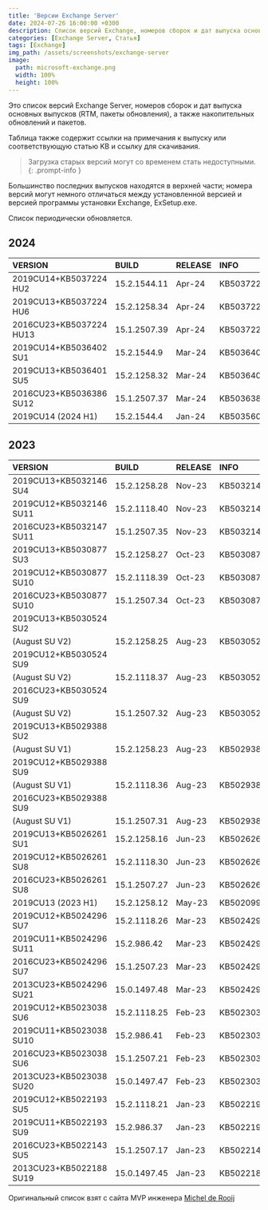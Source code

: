```yaml
---
title: 'Версии Exchange Server'
date: 2024-07-26 16:00:00 +0300
description: Список версий Exchange, номеров сборок и дат выпуска основных выпусков
categories: [Exchange Server, Статья]
tags: [Exchange]
img_path: /assets/screenshots/exchange-server
image:
  path: microsoft-exchange.png
  width: 100%
  height: 100%
---
```


Это список версий Exchange Server, номеров сборок и дат выпуска основных выпусков (RTM, пакеты обновления), а также накопительных обновлений и пакетов.

Таблица также содержит ссылки на примечания к выпуску или соответствующую статью KB и ссылку для скачивания. 

> Загрузка старых версий могут со временем стать недоступными.
{: .prompt-info }

Большинство последних выпусков находятся в верхней части; номера версий могут немного отличаться между установленной версией и версией программы установки Exchange, ExSetup.exe.

Список периодически обновляется.

## 2024

| VERSION                 | BUILD        | RELEASE | INFO      | LINK                                                                        |
| :---------------------- | :----------- | :------ | :-------- | :-------------------------------------------------------------------------- |
| 2019CU14+KB5037224 HU2  | 15.2.1544.11 | Apr-24  | KB5037224 | [Download](https://www.microsoft.com/en-us/download/details.aspx?id=106021) |
| 2019CU13+KB5037224 HU6  | 15.2.1258.34 | Apr-24  | KB5037224 | [Download](https://www.microsoft.com/en-us/download/details.aspx?id=106022) |
| 2016CU23+KB5037224 HU13 | 15.1.2507.39 | Apr-24  | KB5037224 | [Download](https://www.microsoft.com/en-us/download/details.aspx?id=106023) |
| 2019CU14+KB5036402 SU1  | 15.2.1544.9  | Mar-24  | KB5036401 | [Download](https://www.microsoft.com/en-us/download/details.aspx?id=105920) |
| 2019CU13+KB5036401 SU5  | 15.2.1258.32 | Mar-24  | KB5036402 | [Download](https://www.microsoft.com/en-us/download/details.aspx?id=105921) |
| 2016CU23+KB5036386 SU12 | 15.1.2507.37 | Mar-24  | KB5036386 | [Download](https://www.microsoft.com/en-us/download/details.aspx?id=105922) |
| 2019CU14 (2024 H1)      | 15.2.1544.4  | Jan-24  | KB5035606 | [Download](https://www.microsoft.com/en-us/download/details.aspx?id=105878) |

## 2023

| VERSION                 | BUILD        | RELEASE | INFO      | LINK                                                                                                                                       |
| :---------------------- | :----------- | :------ | :-------- | :----------------------------------------------------------------------------------------------------------------------------------------- |
| 2019CU13+KB5032146 SU4  | 15.2.1258.28 | Nov-23  | KB5032146 | [Download](https://www.microsoft.com/en-us/download/details.aspx?id=105713)                                                                |
| 2019CU12+KB5032146 SU11 | 15.2.1118.40 | Nov-23  | KB5032146 | [Download](https://www.microsoft.com/en-us/download/details.aspx?id=105714)                                                                |
| 2016CU23+KB5032147 SU11 | 15.1.2507.35 | Nov-23  | KB5032147 | [Download](https://www.microsoft.com/en-us/download/details.aspx?id=105715)                                                                |
| 2019CU13+KB5030877 SU3  | 15.2.1258.27 | Oct-23  | KB5030877 | [Download](https://www.microsoft.com/en-us/download/details.aspx?id=105637)                                                                |
| 2019CU12+KB5030877 SU10 | 15.2.1118.39 | Oct-23  | KB5030877 | [Download](https://www.microsoft.com/en-us/download/details.aspx?id=105638)                                                                |
| 2016CU23+KB5030877 SU10 | 15.1.2507.34 | Oct-23  | KB5030877 | [Download](https://www.microsoft.com/en-us/download/details.aspx?id=105639)                                                                |
| 2019CU13+KB5030524 SU2  |              |         |           |                                                                                                                                            |
| (August SU V2)          | 15.2.1258.25 | Aug-23  | KB5030524 | [Download](https://www.microsoft.com/en-us/download/details.aspx?id=105534)                                                                |
| 2019CU12+KB5030524 SU9  |              |         |           |                                                                                                                                            |
| (August SU V2)          | 15.2.1118.37 | Aug-23  | KB5030524 | [Download](https://www.microsoft.com/en-us/download/details.aspx?id=105535)                                                                |
| 2016CU23+KB5030524 SU9  |              |         |           |                                                                                                                                            |
| (August SU V2)          | 15.1.2507.32 | Aug-23  | KB5030524 | [Download](https://www.microsoft.com/en-us/download/details.aspx?id=105536)                                                                |
| 2019CU13+KB5029388 SU2  |              |         |           |                                                                                                                                            |
| (August SU V1)          | 15.2.1258.23 | Aug-23  | KB5029388 | [Download](https://www.microsoft.com/en-us/download/details.aspx?id=105280)                                                                |
| 2019CU12+KB5029388 SU9  |              |         |           |                                                                                                                                            |
| (August SU V1)          | 15.2.1118.36 | Aug-23  | KB5029388 | [Download](https://www.microsoft.com/en-us/download/details.aspx?id=105525)                                                                |
| 2016CU23+KB5029388 SU9  |              |         |           |                                                                                                                                            |
| (August SU V1)          | 15.1.2507.31 | Aug-23  | KB5029388 | [Download](https://www.microsoft.com/en-us/download/details.aspx?id=105526)                                                                |
| 2019CU13+KB5026261 SU1  | 15.2.1258.16 | Jun-23  | KB5026261 | [Download](https://www.microsoft.com/en-us/download/details.aspx?id=105280)                                                                |
| 2019CU12+KB5026261 SU8  | 15.2.1118.30 | Jun-23  | KB5026261 | [Download](https://www.microsoft.com/en-us/download/details.aspx?id=105281)                                                                |
| 2016CU23+KB5026261 SU8  | 15.1.2507.27 | Jun-23  | KB5026261 | [Download](https://www.microsoft.com/en-us/download/details.aspx?id=105282)                                                                |
| 2019CU13 (2023 H1)      | 15.2.1258.12 | May-23  | KB5020999 | [Download](https://www.microsoft.com/en-us/download/details.aspx?id=105180)                                                                |
| 2019CU12+KB5024296 SU7  | 15.2.1118.26 | Mar-23  | KB5024296 | [Download](https://www.microsoft.com/en-us/download/details.aspx?id=105089)                                                                |
| 2019CU11+KB5024296 SU11 | 15.2.986.42  | Mar-23  | KB5024296 | [Download](https://www.microsoft.com/en-us/download/details.aspx?id=105090)                                                                |
| 2016CU23+KB5024296 SU7  | 15.1.2507.23 | Mar-23  | KB5024296 | [Download](https://www.microsoft.com/en-us/download/details.aspx?id=105090)                                                                |
| 2013CU23+KB5024296 SU21 | 15.0.1497.48 | Mar-23  | KB5024296 | [Download](https://www.microsoft.com/en-us/download/details.aspx?id=105092)                                                                |
| 2019CU12+KB5023038 SU6  | 15.2.1118.25 | Feb-23  | KB5023038 | [Download](https://www.microsoft.com/en-us/download/details.aspx?id=104912https://www.microsoft.com/en-us/download/details.aspx?id=104997) |
| 2019CU11+KB5023038 SU10 | 15.2.986.41  | Feb-23  | KB5023038 | [Download](https://www.microsoft.com/en-us/download/details.aspx?id=104998)                                                                |
| 2016CU23+KB5023038 SU6  | 15.1.2507.21 | Feb-23  | KB5023038 | [Download](https://www.microsoft.com/en-us/download/details.aspx?id=104999)                                                                |
| 2013CU23+KB5023038 SU20 | 15.0.1497.47 | Feb-23  | KB5023038 | [Download](https://www.microsoft.com/en-us/download/details.aspx?id=105000)                                                                |
| 2019CU12+KB5022193 SU5  | 15.2.1118.21 | Jan-23  | KB5022193 | [Download](https://www.microsoft.com/en-us/download/details.aspx?id=104912)                                                                |
| 2019CU11+KB5022193 SU9  | 15.2.986.37  | Jan-23  | KB5022193 | [Download](https://www.microsoft.com/en-us/download/details.aspx?id=104913)                                                                |
| 2016CU23+KB5022143 SU5  | 15.1.2507.17 | Jan-23  | KB5022143 | [Download](https://www.microsoft.com/en-us/download/details.aspx?id=104914)                                                                |
| 2013CU23+KB5022188 SU19 | 15.0.1497.45 | Jan-23  | KB5022188 | [Download](https://www.microsoft.com/en-us/download/details.aspx?id=104915)                                                                |

Оригинальный список взят с сайта MVP инженера [Michel de Rooij](https://eightwone.com/references/versions-builds-dates/)
